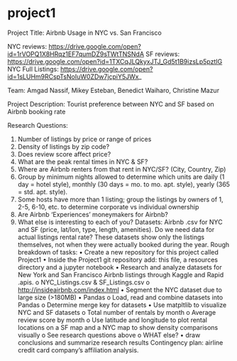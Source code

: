 # project1
Project Title: Airbnb Usage in NYC vs. San Francisco

NYC reviews: https://drive.google.com/open?id=1rVOPQ1X8HRqz1EF7qumDZ9sTWtTNSNdA
SF reviews: https://drive.google.com/open?id=1TXCqJLQkyxJTJ_Gd5t1B9izsLp5pztIG
NYC Full Listings: https://drive.google.com/open?id=1sLUHm9RCspTsNoIuW0ZDw7jcpiY5JWx_

Team:  Amgad Nassif, Mikey Esteban, Benedict Waiharo, Christine Mazur

Project Description: Tourist preference between NYC and SF based on Airbnb booking rate

Research Questions: 
1.	Number of listings by price or range of prices
2.	Density of listings by zip code?
3.	Does review score affect price?
4.	What are the peak rental times in NYC & SF?
5.	Where are Airbnb renters from that rent in NYC/SF? (City, Country, Zip)
6.	Group by minimum nights allowed to determine which units are daily (1 day = hotel style), monthly (30 days = mo. to mo. apt. style), yearly (365 = std. apt. style).  
7.	Some hosts have more than 1 listing; group the listings by owners of 1, 2-5, 6-10, etc. to determine corporate vs individual ownership
8.	Are Airbnb ‘Experiences’ moneymakers for Airbnb?
9.	What else is interesting to each of you?
Datasets:  Airbnb .csv for NYC and SF (price, lat/lon, type, length, amenities).
Do we need data for actual listings rental rate?  These datasets show only the listings themselves, not when they were actually booked during the year. 
Rough breakdown of tasks:
•	Create a new repository for this project called Project1
•	Inside the Project1 git repository add: this file, a resources directory and a jupyter notebook
•	Research and analyze datasets for New York and San Francisco Airbnb listings through Kaggle and Rapid .apis.
  o	NYC_Listings.csv & SF_Listings.csv
  o	http://insideairbnb.com/index.html
•	Segment the NYC dataset due to large size (>180MB)
•	Pandas
  o	Load, read and combine datasets into Pandas
  o	Determine merge key for datasets
•	Use matpltlib to visualize NYC and SF datasets
  o	Total number of rentals by month
  o	Average review score by month
  o	Use latitude and longitude to plot rental locations on a SF map and a NYC map to show density comparisons visually
  o	See research questions above
  o	WHAT else?
•	draw conclusions and summarize research results
        Contingency plan:  airline credit card company’s affiliation analysis.
